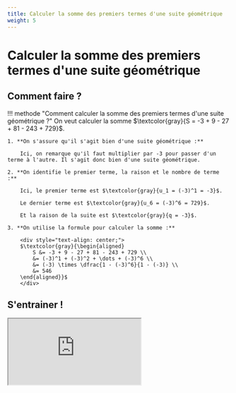 ```yaml
---
title: Calculer la somme des premiers termes d'une suite géométrique
weight: 5
---
```


# Calculer la somme des premiers termes d'une suite géométrique

## Comment faire ?

!!! methode "Comment calculer la somme des premiers termes d'une suite géométrique ?"
    On veut calculer la somme $\textcolor{gray}{S = -3 + 9 - 27 + 81 - 243 + 729}$.

    1. **On s'assure qu'il s'agit bien d'une suite géométrique :**

        Ici, on remarque qu'il faut multiplier par -3 pour passer d'un terme à l'autre. Il s'agit donc bien d'une suite géométrique.

    2. **On identifie le premier terme, la raison et le nombre de terme :**

        Ici, le premier terme est $\textcolor{gray}{u_1 = (-3)^1 = -3}$.

        Le dernier terme est $\textcolor{gray}{u_6 = (-3)^6 = 729}$.

        Et la raison de la suite est $\textcolor{gray}{q = -3}$.

    3. **On utilise la formule pour calculer la somme :**

        <div style="text-align: center;">
        $\textcolor{gray}{\begin{aligned}
            S &= -3 + 9 - 27 + 81 - 243 + 729 \\
            &= (-3)^1 + (-3)^2 + \dots + (-3)^6 \\
            &= (-3) \times \dfrac{1 - (-3)^6}{1 - (-3)} \\
            &= 546
        \end{aligned}}$
        </div>

## S'entrainer !

<iframe src="https://coopmaths.fr/alea/?EEEE2e0a294917ee159125fe0f22272e13461dc2133216240f2717ea0f1d17e612c72922132b26f117e60f2f181a2a762e5e0f1e2d0a13fe133612d112c72d9a2d9d27921a6e2a742e0127c7111925f02d3c2ae2278027562cf82c1327c2294a2cdc112127c72ada2cf82716139e13a02e0327802d42295927802842139e1a400e8714d616942a9a139e1a400e8714d616992cd22c7a0065" class="exerciseur" allowfullscreen></iframe>

